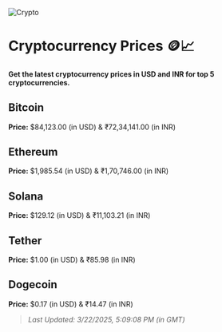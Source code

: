 
![Crypto](https://www.techguide.com.au/wp-content/uploads/2020/11/crypto3.jpeg)

# Cryptocurrency Prices 🪙📈

#### Get the latest cryptocurrency prices in USD and INR for top 5 cryptocurrencies.

## Bitcoin

**Price:** $84,123.00 (in USD) & ₹72,34,141.00 (in INR)

## Ethereum

**Price:** $1,985.54 (in USD) & ₹1,70,746.00 (in INR)

## Solana

**Price:** $129.12 (in USD) & ₹11,103.21 (in INR)

## Tether

**Price:** $1.00 (in USD) & ₹85.98 (in INR)

## Dogecoin

**Price:** $0.17 (in USD) & ₹14.47 (in INR)

> _Last Updated: 3/22/2025, 5:09:08 PM (in GMT)_
